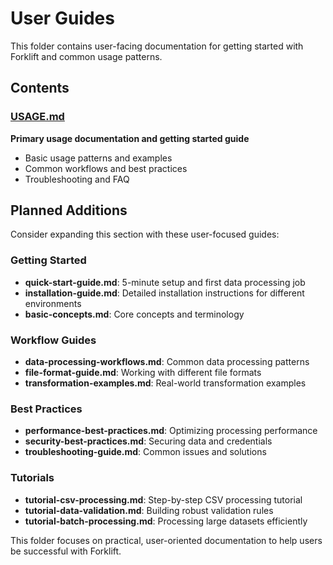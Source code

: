 # User Guides

This folder contains user-facing documentation for getting started with Forklift and common usage patterns.

## Contents

### [USAGE.md](USAGE.md)
**Primary usage documentation and getting started guide**
- Basic usage patterns and examples
- Common workflows and best practices
- Troubleshooting and FAQ

## Planned Additions

Consider expanding this section with these user-focused guides:

### Getting Started
- **quick-start-guide.md**: 5-minute setup and first data processing job
- **installation-guide.md**: Detailed installation instructions for different environments
- **basic-concepts.md**: Core concepts and terminology

### Workflow Guides
- **data-processing-workflows.md**: Common data processing patterns
- **file-format-guide.md**: Working with different file formats
- **transformation-examples.md**: Real-world transformation examples

### Best Practices
- **performance-best-practices.md**: Optimizing processing performance
- **security-best-practices.md**: Securing data and credentials
- **troubleshooting-guide.md**: Common issues and solutions

### Tutorials
- **tutorial-csv-processing.md**: Step-by-step CSV processing tutorial
- **tutorial-data-validation.md**: Building robust validation rules
- **tutorial-batch-processing.md**: Processing large datasets efficiently

This folder focuses on practical, user-oriented documentation to help users be successful with Forklift.
